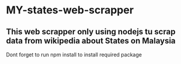 ﻿# MY-states-web-scrapper
## This web scrapper only using nodejs tu scrap data from wikipedia about States on Malaysia

Dont forget to run npm install to install required package 
